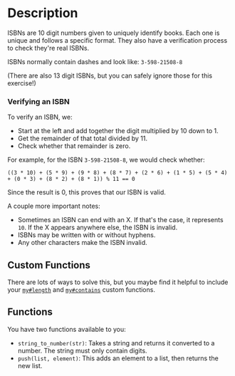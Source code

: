 # Description

ISBNs are 10 digit numbers given to uniquely identify books.
Each one is unique and follows a specific format.
They also have a verification process to check they're real ISBNs.

ISBNs normally contain dashes and look like: `3-598-21508-8`

(There are also 13 digit ISBNs, but you can safely ignore those for this exercise!)

### Verifying an ISBN

To verify an ISBN, we:

- Start at the left and add together the digit multiplied by 10 down to 1.
- Get the remainder of that total divided by 11.
- Check whether that remainder is zero.

For example, for the ISBN `3-598-21508-8`, we would check whether:

```jikiscript
((3 * 10) + (5 * 9) + (9 * 8) + (8 * 7) + (2 * 6) + (1 * 5) + (5 * 4) + (0 * 3) + (8 * 2) + (8 * 1)) % 11 == 0
```

Since the result is 0, this proves that our ISBN is valid.

A couple more important notes:

- Sometimes an ISBN can end with an X. If that's the case, it represents `10`. If the X appears anywhere else, the ISBN is invalid.
- ISBNs may be written with or without hyphens.
- Any other characters make the ISBN invalid.

## Custom Functions

There are lots of ways to solve this, but you maybe find it helpful to include your [`my#length`](/bootcamp/custom_functions/length/edit) and [`my#contains`](/bootcamp/custom_functions/contains/edit) custom functions.

## Functions

You have two functions available to you:

- `string_to_number(str)`: Takes a string and returns it converted to a number. The string must only contain digits.
- `push(list, element)`: This adds an element to a list, then returns the new list.

